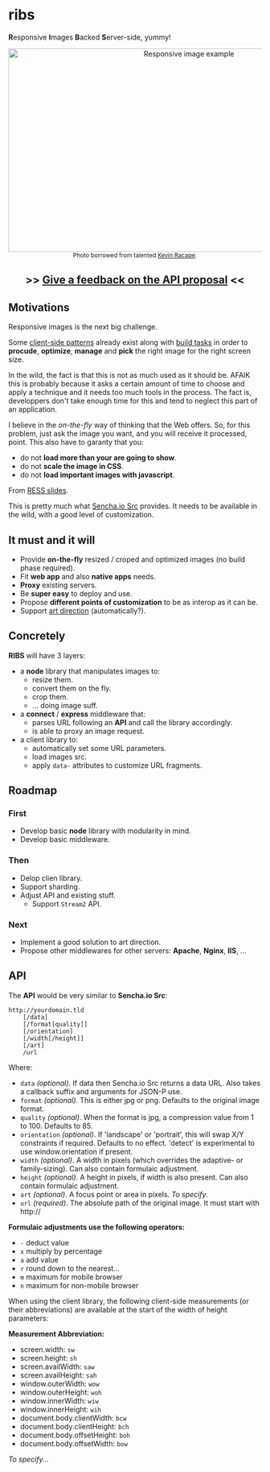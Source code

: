 # ribs

**R**esponsive **I**mages **B**acked **S**erver-side, yummy!

<p align="center">
  <img width="703" height="404" src="http://farm8.staticflickr.com/7347/9538576837_488e0d89db_o.jpg" alt="Responsive image example">
  <br>
  <sup>Photo borrowed from talented <a href="http://500px.com/Sphaax">Kevin Racape</a>.</sup>
</p>

<h2 align="center">
<a name="----give-a-feedback-on-the-api-proposal--" class="anchor" href="#----give-a-feedback-on-the-api-proposal--"><span class="octicon octicon-link"></span></a>
  &gt;&gt;
  <a href="https://github.com/ngryman/ribs/wiki/API">Give a feedback on the API proposal</a>
  &lt;&lt;
</h2>

## Motivations

Responsive images is the next big challenge.

Some [client-side patterns] already exist along with [build tasks] in order to **procude**, **optimize**, **manage** and
**pick** the right image for the right screen size.

In the wild, the fact is that this is not as much used as it should be. AFAIK this is probably because it asks a certain
amount of time to choose and apply a technique and it needs too much tools in the process. The fact is, developpers
don't take enough time for this and tend to neglect this part of an application.

I believe in the *on-the-fly* way of thinking that the Web offers. So, for this problem, just ask the image you want,
and you will receive it processed, point.
This also have to garanty that you:
- do not **load more than your are going to show**.
- do not **scale the image in CSS**.
- do not **load important images with javascript**.

From [RESS slides].

This is pretty much what [Sencha.io Src] provides. It needs to be available in the wild, with a good level of
customization.

[client-side patterns]: http://css-tricks.com/which-responsive-images-solution-should-you-use
[build tasks]: https://github.com/gruntjs/grunt-contrib-imagemin
[Sencha.io Src]: http://www.sencha.com/learn/how-to-use-src-sencha-io
[RESS slides]: http://fr.slideshare.net/4nd3rsen/ress-responsive-design-server-side-components-10084972

## It must and it will

- Provide **on-the-fly** resized / croped and optimized images (no build phase required).
- Fit **web app** and also **native apps** needs.
- **Proxy** existing servers.
- Be **super easy** to deploy and use.
- Propose **different points of customization** to be as interop as it can be.
- Support [art direction] (automatically?).

[art direction]: http://usecases.responsiveimages.org/#art-direction

## Concretely

**RIBS** will have 3 layers:
- a **node** library that manipulates images to:
  - resize them.
  - convert them on the fly.
  - crop them.
  - ... doing image suff.
- a **connect** / **express** middleware that:
  - parses URL following an **API** and call the library accordingly.
  - is able to proxy an image request.
- a client library to:
  - automatically set some URL parameters.
  - load images src.
  - apply `data-` attributes to customize URL fragments.

## Roadmap

### First

- Develop basic **node** library with modularity in mind.
- Develop basic middleware.

### Then

- Delop clien library.
- Support sharding.
- Adjust API and existing stuff.
  - Support `Stream2` API.

### Next

- Implement a good solution to art direction.
- Propose other middlewares for other servers: **Apache**, **Nginx**, **IIS**, ...

## API

The **API** would be very similar to **Sencha.io Src**:

```
http://yourdomain.tld
	[/data]
	[/format[quality]]
	[/orientation]
	[/width[/height]]
	[/art]
	/url
```
Where:

- `data` *(optional)*. If data then Sencha.io Src returns a data URL. Also takes a callback suffix and arguments for JSON-P use.
- `format` *(optional)*. This is either jpg or png. Defaults to the original image format.
- `quality` *(optional)*. When the format is jpg, a compression value from 1 to 100. Defaults to 85.
- `orientation` *(optional)*. If 'landscape' or 'portrait', this will swap X/Y constraints if required. Defaults to no effect. 'detect' is experimental to use window.orientation if present.
- `width` *(optional)*. A width in pixels (which overrides the adaptive- or family-sizing). Can also contain formulaic adjustment.
- `height` *(optional)*. A height in pixels, if width is also present. Can also contain formulaic adjustment.
- `art` *(optional)*. A focus point or area in pixels. *To specify*.
- `url` *(required)*. The absolute path of the original image. It must start with http://

**Formulaic adjustments use the following operators:**

- `-`	deduct value
- `x`	multiply by percentage
- `a`	add value
- `r`	round down to the nearest...
- `m`	maximum for mobile browser
- `n`	maximum for non-mobile browser

When using the client library, the following client-side measurements (or their abbreviations) are available at the
start of the width of height parameters:

**Measurement Abbreviation:**

- screen.width:			`sw`
- screen.height:		`sh`
- screen.availWidth:		`saw`
- screen.availHeight:		`sah`
- window.outerWidth:		`wow`
- window.outerHeight:		`woh`
- window.innerWidth:		`wiw`
- window.innerHeight:		`wih`
- document.body.clientWidth:	`bcw`
- document.body.clientHeight:	`bch`
- document.body.offsetHeight:	`boh`
- document.body.offsetWidth:	`bow`

*To specify...*
